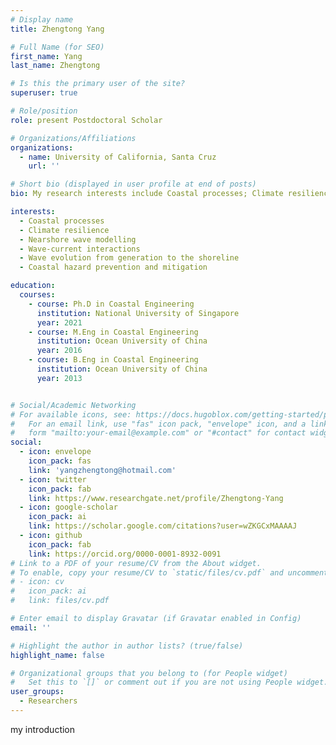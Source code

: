 ```yaml
---
# Display name
title: Zhengtong Yang

# Full Name (for SEO)
first_name: Yang
last_name: Zhengtong

# Is this the primary user of the site?
superuser: true

# Role/position
role: present Postdoctoral Scholar

# Organizations/Affiliations
organizations:
  - name: University of California, Santa Cruz
    url: ''

# Short bio (displayed in user profile at end of posts)
bio: My research interests include Coastal processes; Climate resilience; Nearshore wave modelling; Wave-current interactions; Wave evolution from generation to the shoreline; Coastal hazard prevention and mitigation.

interests:
  - Coastal processes
  - Climate resilience
  - Nearshore wave modelling
  - Wave-current interactions
  - Wave evolution from generation to the shoreline
  - Coastal hazard prevention and mitigation

education:
  courses:
    - course: Ph.D in Coastal Engineering
      institution: National University of Singapore
      year: 2021
    - course: M.Eng in Coastal Engineering
      institution: Ocean University of China
      year: 2016
    - course: B.Eng in Coastal Engineering
      institution: Ocean University of China
      year: 2013


# Social/Academic Networking
# For available icons, see: https://docs.hugoblox.com/getting-started/page-builder/#icons
#   For an email link, use "fas" icon pack, "envelope" icon, and a link in the
#   form "mailto:your-email@example.com" or "#contact" for contact widget.
social:
  - icon: envelope
    icon_pack: fas
    link: 'yangzhengtong@hotmail.com'
  - icon: twitter
    icon_pack: fab
    link: https://www.researchgate.net/profile/Zhengtong-Yang
  - icon: google-scholar
    icon_pack: ai
    link: https://scholar.google.com/citations?user=wZKGCxMAAAAJ
  - icon: github
    icon_pack: fab
    link: https://orcid.org/0000-0001-8932-0091
# Link to a PDF of your resume/CV from the About widget.
# To enable, copy your resume/CV to `static/files/cv.pdf` and uncomment the lines below.
# - icon: cv
#   icon_pack: ai
#   link: files/cv.pdf

# Enter email to display Gravatar (if Gravatar enabled in Config)
email: ''

# Highlight the author in author lists? (true/false)
highlight_name: false

# Organizational groups that you belong to (for People widget)
#   Set this to `[]` or comment out if you are not using People widget.
user_groups:
  - Researchers
---
```


my introduction
